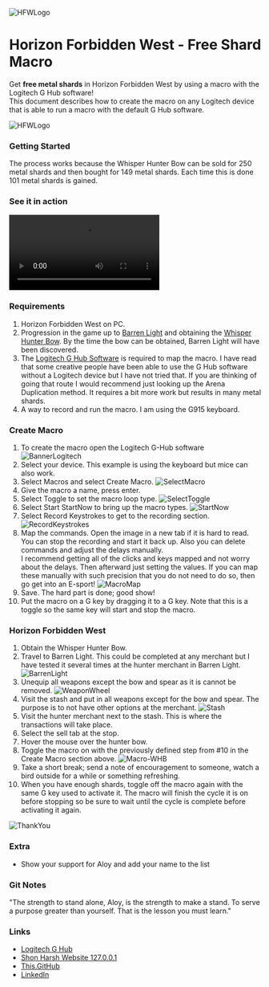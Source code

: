 ![HFWLogo](https://shonharsh.github.io/curriculum-vitae/images/banner-hfw-logo.png)

# Horizon Forbidden West - Free Shard Macro

Get **free metal shards** in Horizon Forbidden West by using a macro with the Logitech G Hub software!<br />
This document describes how to create the macro on any Logitech device that is able to run a macro with the default G Hub software.

![HFWLogo](https://shonharsh.github.io/curriculum-vitae/images/banner-hfw.png)

### Getting Started

The process works because the Whisper Hunter Bow can be sold for 250 metal shards and then bought for 149 metal shards.  Each time this is done 101 metal shards is gained.

### See it in action

<video controls autoplay loop>
  <source src="https://shonharsh.github.io/curriculum-vitae/videos/HFW-WHB-0480.mp4" height="0852" width="0480" type="video/mp4">
</video>

### Requirements

1. Horizon Forbidden West on PC.
2. Progression in the game up to [Barren Light](https://horizon.fandom.com/wiki/Barren_Light?so=search) and obtaining the [Whisper Hunter Bow](https://horizon.fandom.com/wiki/Whisper_Hunter_Bow).  By the time the bow can be obtained, Barren Light will have been discovered.
3. The [Logitech G Hub Software](https://www.logitechg.com/en-us/innovation/g-hub.html) is required to map the macro.  I have read that some creative people have been able to use the G Hub software without a Logitech device but I have not tried that.  If you are thinking of going that route I would recommend just looking up the Arena Duplication method.  It requires a bit more work but results in many metal shards.
4. A way to record and run the macro.  I am using the G915 keyboard.



### Create Macro
1. To create the macro open the Logitech G-Hub software
![BannerLogitech](https://shonharsh.github.io/curriculum-vitae/images/banner-logitech-g-hub.png)
2. Select your device.  This example is using the keyboard but mice can also work.
3. Select Macros and select Create Macro.
![SelectMacro](https://shonharsh.github.io/curriculum-vitae/images/HFW-Macro-SelectMacros.png)
4. Give the macro a name, press enter.
5. Select Toggle to set the macro loop type.
![SelectToggle](https://shonharsh.github.io/curriculum-vitae/images/HFW-Macro-SelectToggle.png)
6. Select Start StartNow to bring up the macro types.
![StartNow](https://shonharsh.github.io/curriculum-vitae/images/HFW-Macro-StartNow.png)
7. Select Record Keystrokes to get to the recording section.
![RecordKeystrokes](https://shonharsh.github.io/curriculum-vitae/images/HFW-Macro-RecordKeystrokes.png)
8. Map the commands.  Open the image in a new tab if it is hard to read.  You can stop the recording and start it back up.  Also you can delete commands and adjust the delays manually.<br />
I recommend getting all of the clicks and keys mapped and not worry about the delays.  Then afterward just setting the values.  If you can map these manually with such precision that you do not need to do so, then go get into an E-sport!
![MacroMap](https://shonharsh.github.io/curriculum-vitae/images/HFW-Macro-MacroMap.png)
9. Save.  The hard part is done; good show!
10. Put the macro on a G key by dragging it to a G key. Note that this is a toggle so the same key will start and stop the macro.

### Horizon Forbidden West
1. Obtain the Whisper Hunter Bow.
2. Travel to Barren Light.  This could be completed at any merchant but I have tested it several times at the hunter merchant in Barren Light.
![BarrenLight](https://shonharsh.github.io/curriculum-vitae/images/HFW-Macro-BarrenLight.jpg)
3. Unequip all weapons except the bow and spear as it is cannot be removed.
![WeaponWheel](https://shonharsh.github.io/curriculum-vitae/images/HFW-Macro-WeaponWheel.jpg)
4. Visit the stash and put in all weapons except for the bow and spear.  The purpose is to not have other options at the merchant.
![Stash](https://shonharsh.github.io/curriculum-vitae/images/HFW-Macro-Stash.jpg)
5. Visit the hunter merchant next to the stash.  This is where the transactions will take place.
6. Select the sell tab at the stop.
7. Hover the mouse over the hunter bow.
8. Toggle the macro on with the previously defined step from #10 in the Create Macro section above.
![Macro-WHB](https://shonharsh.github.io/curriculum-vitae/images/HFW-Macro-WHB.gif)
9. Take a short break; send a note of encouragement to someone, watch a bird outside for a while or something refreshing.
10. When you have enough shards, toggle off the macro again with the same G key used to activate it.  The macro will finish the cycle it is on before stopping so be sure to wait until the cycle is complete before activating it again.

![ThankYou](https://shonharsh.github.io/curriculum-vitae/images/HFW-Macro-ThankYou.jpg)

### Extra

- Show your support for Aloy and add your name to the list

### Git Notes


"The strength to stand alone, Aloy, is the strength to make a stand. To serve a purpose greater than yourself. That is the lesson you must learn."


### Links
- [Logitech G Hub](https://www.logitechg.com/en-us/innovation/g-hub.html)
- [Shon Harsh Website 127.0.0.1](https://shonharsh.github.io/curriculum-vitae/index.html)
- [This.GitHub](https://github.com/shonharsh)
- [LinkedIn](https://www.linkedin.com/in/shonharsh/)
